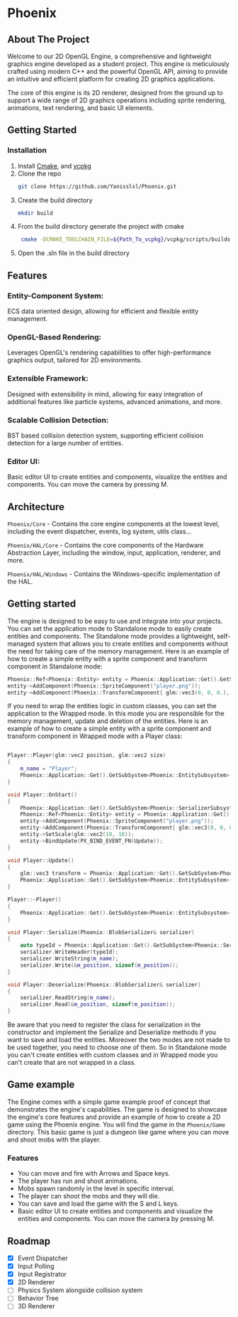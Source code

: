 # Phoenix

<!-- ABOUT THE PROJECT -->

## About The Project

Welcome to our 2D OpenGL Engine, a comprehensive and lightweight graphics engine developed as a student project. This
engine is meticulously crafted using modern C++ and the powerful OpenGL API, aiming to provide an intuitive and
efficient platform for creating 2D graphics applications.

The core of this engine is its 2D renderer, designed from the ground up to support a wide range of 2D graphics
operations including sprite rendering, animations, text rendering, and basic UI elements.

<!-- GETTING STARTED -->

## Getting Started

### Installation

1. Install [Cmake](https://cmake.org/download/), and [vcpkg](https://vcpkg.io/en/getting-started)
2. Clone the repo
   ```sh
   git clone https://github.com/Yanisslsl/Phoenix.git
   ```
3. Create the build directory
      ```sh
      mkdir build
      ```
4. From the build directory generate the project with cmake
    ```sh
     cmake -DCMAKE_TOOLCHAIN_FILE=${Path_To_vcpkg}/vcpkg/scripts/buildsystems/vcpkg.cmake ..
     ```
5. Open the .sln file in the build directory

## Features

### Entity-Component System:

ECS data oriented design, allowing for efficient and flexible entity management.

### OpenGL-Based Rendering:

Leverages OpenGL's rendering capabilities to offer high-performance graphics output, tailored for 2D environments.

### Extensible Framework:

Designed with extensibility in mind, allowing for easy integration of additional features like particle systems,
advanced animations, and more.

### Scalable Collision Detection:

BST based collision detection system, supporting efficient collision detection for a large number of entities.

### Editor UI:

Basic editor UI to create entities and components, visualize the entities and components. You can move the camera by
pressing M.

## Architecture

`Phoenix/Core` - Contains the core engine components at the lowest level, including the event dispatcher, events, log
system, utils class...

`Phoenix/HAL/Core` - Contains the core components of the Hardware Abstraction Layer, including the window, input,
application, renderer, and more.

`Phoenix/HAL/Windows` - Contains the Windows-specific implementation of the HAL.

## Getting started

The engine is designed to be easy to use and integrate into your projects. You can set the application mode to
Standalone mode to easily create entities and components.
The Standalone mode provides a lightweight, self-managed system that allows you to create entities and components
without the need for taking care of the memory management.
Here is an example of how to create a simple entity with a sprite component and transform component in Standalone mode:

```cpp
Phoenix::Ref<Phoenix::Entity> entity = Phoenix::Application::Get().GetSubSystem<Phoenix::EntitySubsystem>()->CreateEntity("Player", false);
entity->AddComponent(Phoenix::SpriteComponent("player.png"));
entity->AddComponent(Phoenix::TransformComponent{ glm::vec3(0, 0, 0.), 180, glm::vec2(1, 1) });
```

If you need to wrap the entities logic in custom classes, you can set the application to the Wrapped mode. In this mode
you are responsible for the memory management, update and deletion of the entities.
Here is an example of how to create a simple entity with a sprite component and transform component in Wrapped mode with
a Player class:

```cpp

Player::Player(glm::vec2 position, glm::vec2 size)
{
    m_name = "Player";
    Phoenix::Application::Get().GetSubSystem<Phoenix::EntitySubsystem>()->BindOnStart(PX_BIND_EVENT_FN(OnStart));
}

void Player::OnStart()
{
    Phoenix::Application::Get().GetSubSystem<Phoenix::SerializerSubsystem>()->RegisterEntityForSerialization(m_name, this);
    Phoenix::Ref<Phoenix::Entity> entity = Phoenix::Application::Get().GetSubSystem<Phoenix::EntitySubsystem>()->CreateEntity(m_name, false);
    entity->AddComponent(Phoenix::SpriteComponent("player.png"));
    entity->AddComponent(Phoenix::TransformComponent{ glm::vec3(0, 0, 0.), 180, glm::vec2(1, 1) });
    entity->SetScale(glm::vec2(10, 10));
    entity->BindUpdate(PX_BIND_EVENT_FN(Update));
}

void Player::Update()
{
    glm::vec3 transform = Phoenix::Application::Get().GetSubSystem<Phoenix::EntitySubsystem>()->GetEntityByName(m_name)->GetTransformPosition();
    Phoenix::Application::Get().GetSubSystem<Phoenix::EntitySubsystem>()->GetEntityByName(m_name)->SetTransformPosition(glm::vec3(transform.x + 0.01, transform.y, transform.z));
}

Player::~Player()
{
    Phoenix::Application::Get().GetSubSystem<Phoenix::EntitySubsystem>()->GetEntityByName(m_name)->Destroy();
}

void Player::Serialize(Phoenix::BlobSerializer& serializer)
{
    auto typeId = Phoenix::Application::Get().GetSubSystem<Phoenix::SerializerSubsystem>()->GetSerializableType(m_name);
    serializer.WriteHeader(typeId);
    serializer.WriteString(m_name);
    serializer.Write(&m_position, sizeof(m_position));
}

void Player::Deserialize(Phoenix::BlobSerializer& serializer)
{
    serializer.ReadString(m_name);
    serializer.Read(&m_position, sizeof(m_position));
}

```

Be aware that you need to register the class for serialization in the constructor and implement the Serialize and
Deserialize methods if you want to save and load the entities.
Moreover the two modes are not made to be used together, you need to choose one of them. So in Standalone mode you can't
create entities with custom classes and in Wrapped mode you can't create that are not wrapped in a class.

## Game example

The Engine comes with a simple game example proof of concept that demonstrates the engine's capabilities. The game is
designed to showcase the engine's core features and provide an example of how to create a 2D game using the Phoenix
engine.
You will find the game in the `Phoenix/Game` directory.
This basic game is just a dungeon like game where you can move and shoot mobs with the player.

### Features

* You can move and fire with Arrows and Space keys.
* The player has run and shoot animations.
* Mobs spawn randomly in the level in specific interval.
* The player can shoot the mobs and they will die.
* You can save and load the game with the S and L keys.
* Basic editor UI to create entities and components and visualize the entities and components. You can move the camera
  by pressing M.

<!-- ROADMAP -->

## Roadmap

- [x] Event Dispatcher
- [x] Input Polling
- [x] Input Registrator
- [x] 2D Renderer
- [ ] Physics System alongside collision system
- [ ] Behavior Tree
- [ ] 3D Renderer